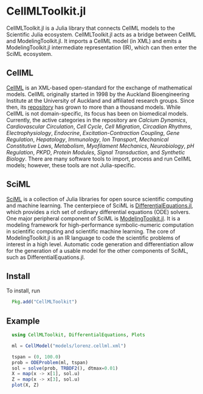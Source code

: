 # CellMLToolkit.jl

CellMLToolkit.jl is a Julia library that connects CellML models to the Scientific Julia ecosystem. CellMLToolkit.jl acts as a bridge between CellML and ModelingToolkit.jl. It imports a CellML model (in XML) and emits a ModelingToolkit.jl intermediate representation (IR), which can then enter the SciML ecosystem.

## CellML

[CellML](http://cellml.org) is an XML-based open-standard for the exchange of mathematical models. CellML originally started in 1998 by the Auckland Bioengineering Institute at the University of Auckland and affiliated research groups. Since then, its [repository](https://models.physiomeproject.org/welcome) has grown to more than a thousand models. While CellML is not domain-specific, its focus has been on biomedical models. Currently, the active categories in the repository are *Calcium Dynamics*, *Cardiovascular Circulation*, *Cell Cycle*, *Cell Migration*, *Circadian Rhythms*, *Electrophysiology*, *Endocrine*, *Excitation-Contraction Coupling*, *Gene Regulation*, *Hepatology*, *Immunology*, *Ion Transport*, *Mechanical Constitutive Laws*, *Metabolism*, *Myofilament Mechanics*, *Neurobiology*, *pH Regulation*, *PKPD*, *Protein Modules*, *Signal Transduction*, and *Synthetic Biology*. There are many software tools to import, process and run CellML models; however, these tools are not Julia-specific.

## SciML

[SciML](http://github.com/SciML) is a collection of Julia libraries for open source scientific computing and machine learning. The centerpiece of SciML is [DifferentialEquations.jl](https://github.com/SciML/DifferentialEquations.jl), which provides a rich set of ordinary differential equations (ODE) solvers. One major peripheral component of SciML is [ModelingToolkit.jl](https://github.com/SciML/ModelingToolkit.jl). It is a modeling framework for high-performance symbolic-numeric computation in scientific computing and scientific machine learning. The core of ModelingToolkit.jl is an IR language to code the scientific problems of interest in a high level. Automatic code generation and differentiation allow for the generation of a usable model for the other components of SciML, such as DifferentialEquations.jl.

## Install

To install, run

```julia
  Pkg.add("CellMLToolkit")
```

## Example

```Julia
  using CellMLToolkit, DifferentialEquations, Plots

  ml = CellModel("models/lorenz.cellml.xml")

  tspan = (0, 100.0)
  prob = ODEProblem(ml, tspan)
  sol = solve(prob, TRBDF2(), dtmax=0.01)
  X = map(x -> x[1], sol.u)
  Z = map(x -> x[3], sol.u)
  plot(X, Z)
```
